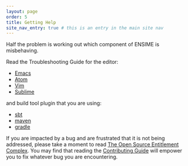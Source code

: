 ```yaml
---
layout: page
order: 5
title: Getting Help
site_nav_entry: true # this is an entry in the main site nav
---
```


Half the problem is working out which component of ENSIME is misbehaving.

Read the Troubleshooting Guide for the editor:

- [Emacs](/editors/emacs/troubleshooting/)
- [Atom](/editors/atom/troubleshooting/)
- [Vim](/editors/vim/troubleshooting/)
- [Sublime](/editors/sublime/troubleshooting/)

and build tool plugin that you are using:

- [sbt](/build_tools/sbt/#troubleshooting)
- [maven](/build_tools/maven/#troubleshooting)
- [gradle](/build_tools/gradle/#troubleshooting)

If you are impacted by a bug and are frustrated that it is not being addressed, please take a moment to read [The Open Source Entitlement Complex](https://medium.com/@fommil/the-open-source-entitlement-complex-bcb718e2326d#.tvgf7fn0v). You may find that reading the [Contributing Guide](/contributing) will empower you to fix whatever bug you are encountering.
